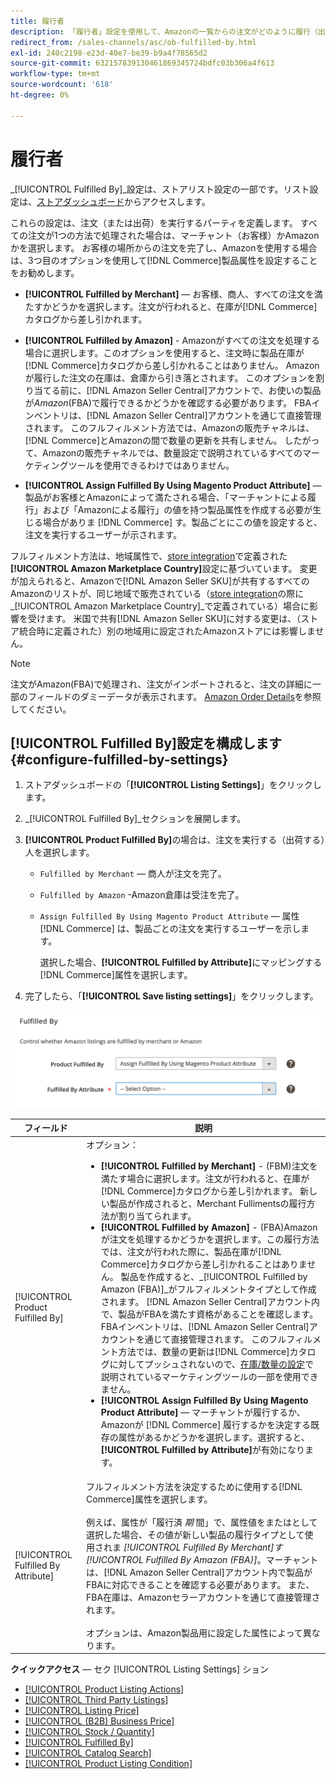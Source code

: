 ```yaml
---
title: 履行者
description: 「履行者」設定を使用して、Amazonの一覧からの注文がどのように履行（出荷）されるかを決定します。
redirect_from: /sales-channels/asc/ob-fulfilled-by.html
exl-id: 240c2198-e23d-40e7-be39-b9a4f78565d2
source-git-commit: 632157839130461869345724bdfc03b306a4f613
workflow-type: tm+mt
source-wordcount: '618'
ht-degree: 0%

---
```


# 履行者

_[!UICONTROL Fulfilled By]_設定は、ストアリスト設定の一部です。リスト設定は、[ストアダッシュボード](./amazon-store-dashboard.md)からアクセスします。

これらの設定は、注文（または出荷）を実行するパーティを定義します。 すべての注文が1つの方法で処理された場合は、マーチャント（お客様）かAmazonかを選択します。 お客様の場所からの注文を完了し、Amazonを使用する場合は、3つ目のオプションを使用して[!DNL Commerce]製品属性を設定することをお勧めします。

- **[!UICONTROL Fulfilled by Merchant]**  — お客様、商人、すべての注文を満たすかどうかを選択します。注文が行われると、在庫が[!DNL Commerce]カタログから差し引かれます。

- **[!UICONTROL Fulfilled by Amazon]** - Amazonがすべての注文を処理する場合に選択します。このオプションを使用すると、注文時に製品在庫が[!DNL Commerce]カタログから差し引かれることはありません。 Amazonが履行した注文の在庫は、倉庫から引き落とされます。 このオプションを割り当てる前に、[!DNL Amazon Seller Central]アカウントで、お使いの製品が&#x200B;_Amazon_(FBA)で履行できるかどうかを確認する必要があります。 FBAインベントリは、[!DNL Amazon Seller Central]アカウントを通じて直接管理されます。 このフルフィルメント方法では、Amazonの販売チャネルは、[!DNL Commerce]とAmazonの間で数量の更新を共有しません。 したがって、Amazonの販売チャネルでは、数量設定で説明されているすべてのマーケティングツールを使用できるわけではありません。

- **[!UICONTROL Assign Fulfilled By Using Magento Product Attribute]**  — 製品がお客様とAmazonによって満たされる場合、「マーチャントによる履行」および「Amazonによる履行」の値を持つ製品属性を作成する必要が生じる場合がありま [!DNL Commerce] す。製品ごとにこの値を設定すると、注文を実行するユーザーが示されます。

フルフィルメント方法は、地域属性で、[store integration](./store-integration.md)で定義された&#x200B;**[!UICONTROL Amazon Marketplace Country]**&#x200B;設定に基づいています。 変更が加えられると、Amazonで[!DNL Amazon Seller SKU]が共有するすべてのAmazonのリストが、同じ地域で販売されている（[store integration](./store-integration.md)の際に&#x200B;_[!UICONTROL Amazon Marketplace Country]_で定義されている）場合に影響を受けます。 米国で共有[!DNL Amazon Seller SKU]に対する変更は、（ストア統合時に定義された）別の地域用に設定されたAmazonストアには影響しません。

>[!NOTE]
>
>注文がAmazon(FBA)で処理され、注文がインポートされると、注文の詳細に一部のフィールドのダミーデータが表示されます。 [Amazon Order Details](./amazon-order-details.md)を参照してください。

## [!UICONTROL Fulfilled By]設定を構成します {#configure-fulfilled-by-settings}

1. ストアダッシュボードの「**[!UICONTROL Listing Settings]**」をクリックします。

1. _[!UICONTROL Fulfilled By]_セクションを展開します。

1. **[!UICONTROL Product Fulfilled By]**&#x200B;の場合は、注文を実行する（出荷する）人を選択します。

   - `Fulfilled by Merchant`  — 商人が注文を完了。

   - `Fulfilled by Amazon` -Amazon倉庫は受注を完了。

   - `Assign Fulfilled By Using Magento Product Attribute`  — 属性 [!DNL Commerce] は、製品ごとの注文を実行するユーザーを示します。

      選択した場合、**[!UICONTROL Fulfilled by Attribute]**&#x200B;にマッピングする[!DNL Commerce]属性を選択します。

1. 完了したら、「**[!UICONTROL Save listing settings]**」をクリックします。

![実行者設定](assets/amazon-fulfilled-by.png)

| フィールド | 説明 |
|--- |--- |
| [!UICONTROL Product Fulfilled By] | オプション：<ul><li>**[!UICONTROL Fulfilled by Merchant]** - (FBM)注文を満たす場合に選択します。注文が行われると、在庫が[!DNL Commerce]カタログから差し引かれます。 新しい製品が作成されると、Merchant Fullimentsの履行方法が割り当てられます。</li><li>**[!UICONTROL Fulfilled by Amazon]** - (FBA)Amazonが注文を処理するかどうかを選択します。この履行方法では、注文が行われた際に、製品在庫が[!DNL Commerce]カタログから差し引かれることはありません。 製品を作成すると、_[!UICONTROL Fulfilled by Amazon (FBA)]_がフルフィルメントタイプとして作成されます。 [!DNL Amazon Seller Central]アカウント内で、製品がFBAを満たす資格があることを確認します。 FBAインベントリは、[!DNL Amazon Seller Central]アカウントを通じて直接管理されます。 このフルフィルメント方法では、数量の更新は[!DNL Commerce]カタログに対してプッシュされないので、[在庫/数量の設定](./stock-quantity.md)で説明されているマーケティングツールの一部を使用できません。</li><li>**[!UICONTROL Assign Fulfilled By Using Magento Product Attribute]**  — マーチャントが履行するか、Amazonが [!DNL Commerce] 履行するかを決定する既存の属性があるかどうかを選択します。選択すると、**[!UICONTROL Fulfilled by Attribute]**&#x200B;が有効になります。</li></ul> |
| [!UICONTROL Fulfilled By Attribute] | フルフィルメント方法を決定するために使用する[!DNL Commerce]属性を選択します。<br><br>例えば、属性が「履行済 _期_ 間」で、属性値をまたはとして選択した場合、その値が新しい製品の履行タイプとして使用されま _[!UICONTROL Fulfilled By Merchant]_す_[!UICONTROL Fulfilled By Amazon (FBA)]_。マーチャントは、[!DNL Amazon Seller Central]アカウント内で製品がFBAに対応できることを確認する必要があります。 また、FBA在庫は、Amazonセラーアカウントを通じて直接管理されます。<br><br>オプションは、Amazon製品用に設定した属性によって異なります。 |

**クイックアクセス**  — セク [!UICONTROL Listing Settings] ション

- [[!UICONTROL Product Listing Actions]](./product-listing-actions.md)
- [[!UICONTROL Third Party Listings]](./third-party-listing-settings.md)
- [[!UICONTROL Listing Price]](./listing-price.md)
- [[!UICONTROL (B2B) Business Price]](./business-pricing.md)
- [[!UICONTROL Stock / Quantity]](./stock-quantity.md)
- [[!UICONTROL Fulfilled By]](./fulfilled-by.md)
- [[!UICONTROL Catalog Search]](./catalog-search.md)
- [[!UICONTROL Product Listing Condition]](./product-listing-condition.md)
